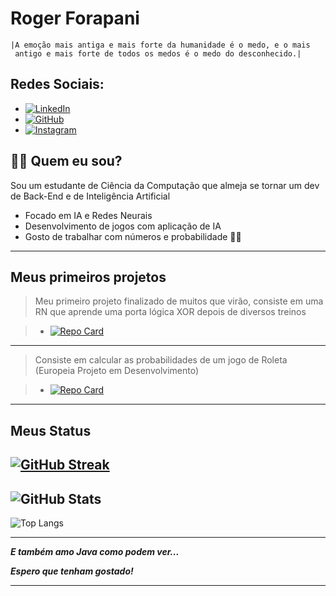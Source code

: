 
# **Roger Forapani**

~~~
|A emoção mais antiga e mais forte da humanidade é o medo, e o mais
 antigo e mais forte de todos os medos é o medo do desconhecido.|
~~~



## Redes Sociais:

- [![LinkedIn](https://img.shields.io/badge/LinkedIn-00F?style=for-the-badge&logo=linkedin&logoColor=FFF)](https://www.linkedin.com/in/roger-forapani-0b1a36187/)
- [![GitHub](https://img.shields.io/badge/GitHub-000?style=for-the-badge&logo=github)](https://github.com/BobJou)
- [![Instagram](https://img.shields.io/badge/Instagram-5e2129?style=for-the-badge&logo=instagram)](https://www.instagram.com/roger.jmf/)




## 🤷‍♂️ Quem eu sou?
Sou um estudante de Ciência da Computação que almeja se tornar um dev de Back-End e de Inteligência Artificial
- Focado em IA e Redes Neurais
- Desenvolvimento de jogos com aplicação de IA
- Gosto de trabalhar com números e probabilidade 📐🎲
---

## Meus primeiros projetos

> Meu primeiro projeto finalizado de muitos que virão, consiste em uma RN que aprende uma porta lógica XOR depois de diversos treinos


> -  [![Repo Card](https://github-readme-stats.vercel.app/api/pin/?username=BobJou&repo=IA&bg_color=000&border_color=9400d3&show_icons=true&icon_color=30A3DC&title_color=9400d3&text_color=FFF)](https://github.com/BobJou/IA) 
---

> Consiste em calcular as probabilidades de um jogo de Roleta (Europeia Projeto em Desenvolvimento)

> - [![Repo Card](https://github-readme-stats.vercel.app/api/pin/?username=BobJou&repo=Roll&bg_color=000&border_color=9400d3&show_icons=true&icon_color=30A3DC&title_color=9400d3&text_color=FFF&show_description=false )](https://github.com/BobJou/Roll) 
---

## Meus Status

[![GitHub Streak](https://streak-stats.demolab.com/?user=BobJou&theme=tokyonight&background=000&border=30A3DC&dates=FFF)](https://git.io/streak-stats)
---
![GitHub Stats](https://github-readme-stats.vercel.app/api?username=BobJou&theme=transparent&bg_color=000&border_color=9400d3&show_icons=true&icon_color=30A3DC&title_color=9400d3&text_color=FFF)
---
![Top Langs](https://github-readme-stats-git-masterrstaa-rickstaa.vercel.app/api/top-langs/?username=BobJou&bg_color=000&border_color=30A3DC&title_color=9400d3&text_color=FFF)

---
_**E também amo Java como podem ver...**_

_**Espero que tenham gostado!**_

---
